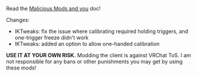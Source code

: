 Read the [Malicious Mods and you](https://github.com/knah/VRCMods/blob/master/Malicious-Mods.md) doc!

Changes:
 * IKTweaks: fix the issue where calibrating required holding triggers, and one-trigger freeze didn't work
 * IKTweaks: added an option to allow one-handed calibration

**USE IT AT YOUR OWN RISK.** Modding the client is against VRChat ToS. I am not responsible for any bans or other punishments you may get by using these mods!
